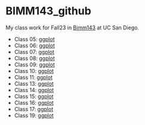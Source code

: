 # BIMM143_github
My class work for Fall23 in [Bimm143](https://bioboot.github.io/bimm143_F23/) at UC San Diego. 

- Class 05: [ggplot](https://github.com/Abzael/BIMM143_github/blob/main/Class05/Class05.pdf)
- Class 06: [ggplot](https://github.com/Abzael/BIMM143_github/blob/main/Class06/Untitled.pdf)
- Class 07: [ggplot](https://github.com/Abzael/BIMM143_github/blob/main/Class07-Bimm143/Class07.pdf)
- Class 08: [ggplot](https://github.com/Abzael/BIMM143_github/blob/main/Class08/Unitled.pdf)
- Class 09: [ggplot](https://github.com/Abzael/BIMM143_github/blob/main/Class09/Class09_Halloween.pdf)
- Class 10: [ggplot](https://github.com/Abzael/BIMM143_github/blob/main/Class/Class05.pdf)
- Class 11: [ggplot](https://github.com/Abzael/BIMM143_github/blob/main/Class05/Class05.pdf)
- Class 13: [ggplot](https://github.com/Abzael/BIMM143_github/blob/main/Class05/Class05.pdf)
- Class 14: [ggplot](https://github.com/Abzael/BIMM143_github/blob/main/Class05/Class05.pdf)
- Class 15: [ggplot](https://github.com/Abzael/BIMM143_github/blob/main/Class05/Class05.pdf)
- Class 16: [ggplot](https://github.com/Abzael/BIMM143_github/blob/main/Class05/Class05.pdf)
- Class 17: [ggplot](https://github.com/Abzael/BIMM143_github/blob/main/Class05/Class05.pdf)
- Class 19: [ggplot](https://github.com/Abzael/BIMM143_github/blob/main/Class05/Class05.pdf)
